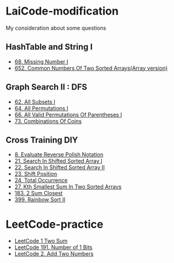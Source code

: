 # LaiCode-modification
My consideration  about some questions

## HashTable and String I
+ [68. Missing Number I](68-Missing-Number-I.md)
+ [652. Common Numbers Of Two Sorted Arrays(Array version)](652-Common-Numbers-Of-Two-Sorted-Arrays(Array-version).md)

## Graph Search II : DFS
+ [62. All Subsets I](62-All-Subsets-I.md)
+ [64. All Permutations I](64-All-Permutations-I.md)
+ [66. All Valid Permutations Of Parentheses I](66-All-Valid-Permutations-Of-Parentheses-I.md)
+ [73. Combinations Of Coins](73-Combinations-Of-Coins.md)

## Cross Training DIY
+ [8. Evaluate Reverse Polish Notation](8-Evaluate-Reverse-Polish-Notation.md)
+ [21. Search In Shifted Sorted Array I](21-Search-In-Shifted-Sorted-Array-I.md)
+ [22. Search In Shifted Sorted Array II](22-Search-In-Shifted-Sorted-Array-II.md)
+ [23. Shift Position](23-Shift-Position.md)
+ [24. Total Occurrence](24-Total-Occurrence.md)
+ [27. Kth Smallest Sum In Two Sorted Arrays](27-Kth-Smallest-Sum-In-Two-Sorted-Arrays.md)
+ [183. 2 Sum Closest](183-2-Sum-Closest.md)
+ [399. Rainbow Sort II](399-Rainbow-Sort-II.md)

# LeetCode-practice
+ [LeetCode 1 Two Sum](LeetCode-1-Two-Sum.md)
+ [LeetCode 191. Number of 1 Bits](LeetCode-191-Number-of-1-Bits.md)
+ [LeetCode 2. Add Two Numbers](LeetCode-2-Add-Two-Numbers.md)
